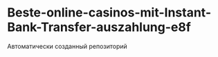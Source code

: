 # Beste-online-casinos-mit-Instant-Bank-Transfer-auszahlung-e8f
Автоматически созданный репозиторий
